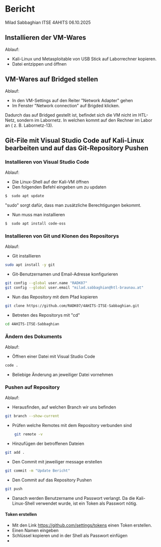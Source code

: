 # Bericht

Milad Sabbaghian ITSE 4AHITS 06.10.2025

## Installieren der VM-Wares
Ablauf:
-  Kali-Linux und Metasploitable von USB Stick auf Laborrechner kopieren.
-  Datei entzippen und öffnen

## VM-Wares auf Bridged stellen
Ablauf:
-  In den VM-Settings auf den Reiter "Network Adapter" gehen
-  Im Fenster "Network connection" auf Brigded klicken.
  
Dadurch das auf Bridged gestellt ist, befindet sich die VM nicht im HTL-Netz, sondern im Labornetz.
In welchen kommt auf den Rechner im Labor an ( z. B. Labornetz-13).

## Git-File mit Visual Studio Code auf Kali-Linux bearbeiten und auf das Git-Repository Pushen

### Installieren von Visual Studio Code
Ablauf:
-  Die Linux-Shell auf der Kali-VM öffnen
-  Den folgenden Befehl eingeben um zu updaten
  ```sh
  $  sudo apt update
  ```

"sudo" sorgt dafür, dass man zusätzliche Berechtigungen bekommt.
-  Nun muss man installieren
  ```sh
  $  sudo apt install code-oss
  ```

### Installieren von Git und Klonen des Repositorys
Ablauf:
-  Git installieren
  ```sh
  sudo apt install -y git
  ```
-  Git-Benutzernamen und Email-Adresse konfigurieren 
  ```sh
  git config --global user.name "RADK07"   
  git config --global user.email "milad.sabbaghian@htl-braunau.at"
  ```
-  Nun das Repository mit dem Pfad kopieren
  ```sh
  git clone https://github.com/RADK07/4AHITS-ITSE-Sabbaghian.git
  ```
-  Betreten des Repositorys mit "cd"
  ```sh
  cd 4AHITS-ITSE-Sabbaghian
  ```

### Ändern des Dokuments
Ablauf:
-  Öffnen einer Datei mit Visual Studio Code
  ```sh
  code .
  ```
-  Beliebige Änderung an jeweiliger Datei vornehmen

### Pushen auf Repository
Ablauf: 
-  Herausfinden, auf welchen Branch wir uns befinden
  ```sh
  git branch --show-current
  ```
-  Prüfen welche Remotes mit dem Repository verbunden sind
   ```sh
    git remote -v     
    ```
-  Hinzufügen der betroffenen Dateien
  ```sh
  git add .
  ```
-  Den Commit mit jeweiliger message erstellen
  ```sh
  git commit -m "Update Bericht"
  ```
-  Den Commit auf das Repository Pushen
  ```sh
  git push
  ```
- Danach werden Benutzername und Passwort verlangt. Da die Kali-Linux-Shell verwendet wurde, ist ein Token als Passwort nötig.

#### Token erstellen
-  Mit den Link https://github.com/settings/tokens einen Token erstellen.
-  Einen Namen eingeben
-  Schlüssel kopieren und in der Shell als Passwort einfügen
-  
 
